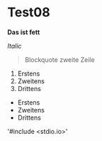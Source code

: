 # Test08

**Das ist fett**

*Italic*

> Blockquote
> zweite Zeile

1. Erstens
2. Zweitens
3. Drittens

- Erstens
- Zweitens
- Drittens

'#include <stdio.io>'

